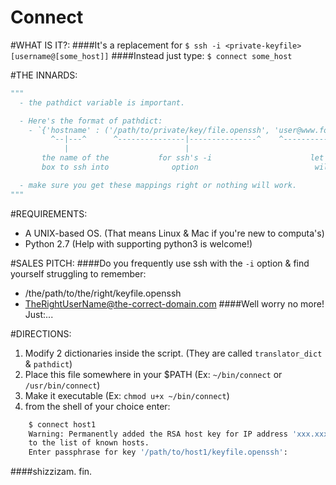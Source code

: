 Connect
=======

#WHAT IS IT?:
####It's a replacement for `$ ssh -i <private-keyfile> [username@[some_host]]`
####Instead just type: `$ connect some_host`

#THE INNARDS:
```py
"""
  - the pathdict variable is important.

  - Here's the format of pathdict:
    - `{'hostname' : ('/path/to/private/key/file.openssh', 'user@www.foo-domain.com')}
         ^--|---^      ^---------------|---------------^    ^-----------|---------^
            |                          |                                |
       the name of the           for ssh's -i                      let's take a
       box to ssh into              option                          wild guess

  - make sure you get these mappings right or nothing will work.
"""
```

#REQUIREMENTS:
 - A UNIX-based OS. (That means Linux & Mac if you're new to computa's)
 - Python 2.7 (Help with supporting python3 is welcome!)

#SALES PITCH:
####Do you frequently use ssh with the `-i` option & find yourself struggling to remember:
 - /the/path/to/the/right/keyfile.openssh
 - TheRightUserName@the-correct-domain.com
####Well worry no more! Just:...

#DIRECTIONS:
 1.  Modify 2 dictionaries inside the script. (They are called `translator_dict` & `pathdict`)
 2.  Place this file somewhere in your $PATH (Ex: `~/bin/connect` or `/usr/bin/connect`)
 3.  Make it executable (Ex: `chmod u+x ~/bin/connect`)
 4.  from the shell of your choice enter:
 ```sh
     $ connect host1
     Warning: Permanently added the RSA host key for IP address 'xxx.xxx.xxx.xxx'
     to the list of known hosts.
     Enter passphrase for key '/path/to/host1/keyfile.openssh':
 ```


 ####shizzizam.
fin.
